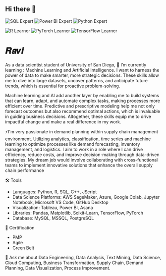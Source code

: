 ## Hi there 👋

![SQL Expert](https://img.shields.io/badge/SQL-Expert-orange?style=flat&labelColor=grey) 
![Power BI Expert](https://img.shields.io/badge/PowerBI-Expert-brightgreen?style=flat&labelColor=grey) 
![Python Expert](https://img.shields.io/badge/Python-Expert-blue?style=flat&labelColor=grey) 


![R Learner](https://img.shields.io/badge/R-Learner-lightgrey?style=flat&labelColor=grey)
![PyTorch Learner](https://img.shields.io/badge/PyTorch-Learner-red?style=flat&labelColor=grey)
![TensorFlow Learner](https://img.shields.io/badge/TensorFlow-Learner-orange?style=flat&labelColor=grey)


# 𝑹𝒂𝒗𝒊

As a data scientist student of University of San Diego, 🌱 I’m currently learning : Machine Learning and Artificial Intelligence. I want to harness the power of data to make smarter, more strategic decisions. These skills allow me to dive into large datasets, uncover patterns, and anticipate future trends, which is essential for proactive problem-solving.

Machine learning and AI add another layer by enabling me to build systems that can learn, adapt, and automate complex tasks, making processes more efficient over time. Predictive and prescriptive modeling help me not only forecast outcomes but also recommend optimal actions, which is invaluable in guiding business decisions. Altogether, these skills equip me to drive impactful change and make a real difference in my work.

⚡I'm very passionate in demand planning within supply chain management environment. Utilizing analytics, classification, time series and machine learning to optimize processes like demand forecasting, inventory management, and logistics. I aim to work in a role where I can drive efficiency, reduce costs, and improve decision-making through data-driven strategies. My dream job would involve collaborating with cross-functional teams to implement innovative solutions that enhance the overall supply chain performance

🛠️ Tools
- Languages: Python, R, SQL, C++, JScript
- Data Science Platforms: AWS SageMaker, Azure, Google Colab, Jupyter Notebook, Microsoft VS Code, GitHub Desktop
- Visualization: Tableau, Power BI, Asana 
- Libraries: Pandas, Matplotlib, Scikit-Learn, TensorFlow, PyTorch
- Database: MySQL, MSSQL, PostgreSQL

💼 Certification
- PMP
- Agile
- Green Belt

💬 Ask me about 
Data Engineering, Data Analysis, Text Mining, Data Science, Cloud Computing, Business Transformation, Supply Chain, Demand Planning, Data Visualization, Process Improvement.

<!--
**Pii-USD/Pii-USD** is a ✨ _special_ ✨ repository because its `README.md` (this file) appears on your GitHub profile.
Here are some ideas to get you started:

- 🔭 I’m currently working on ...
- 👯 I’m looking to collaborate on ...
- 🤔 I’m looking for help with ...
- ⚡ Fun fact: ...
- 📫 How to reach me: 
-->
